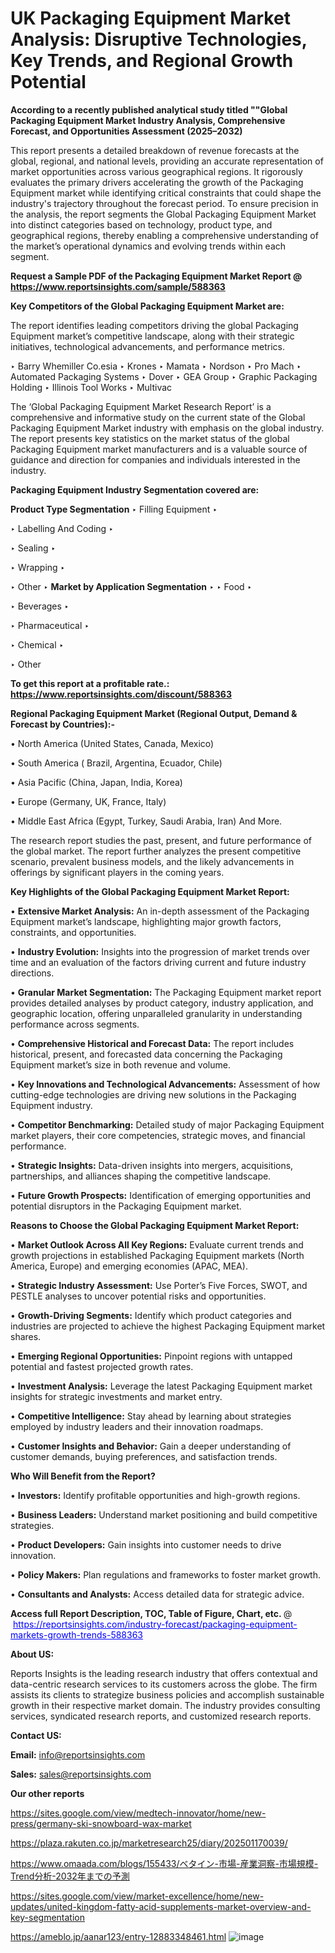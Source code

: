 # UK Packaging Equipment Market Analysis: Disruptive Technologies, Key Trends, and Regional Growth Potential

<strong>According to a recently published analytical study titled ""Global Packaging Equipment Market Industry Analysis, Comprehensive Forecast, and Opportunities Assessment (2025–2032)</strong>

This report presents a detailed breakdown of revenue forecasts at the global, regional, and national levels, providing an accurate representation of market opportunities across various geographical regions. It rigorously evaluates the primary drivers accelerating the growth of the Packaging Equipment market while identifying critical constraints that could shape the industry's trajectory throughout the forecast period. To ensure precision in the analysis, the report segments the Global Packaging Equipment Market into distinct categories based on technology, product type, and geographical regions, thereby enabling a comprehensive understanding of the market’s operational dynamics and evolving trends within each segment.

<strong>Request a Sample PDF of the Packaging Equipment Market Report </strong><strong>@<a href=https://www.reportsinsights.com/sample/588363 style=color:#0000ff;> https://www.reportsinsights.com/sample/588363</a></strong></font>

<strong>Key Competitors of the Global Packaging Equipment Market are:</strong>

The report identifies leading competitors driving the global Packaging Equipment market’s competitive landscape, along with their strategic initiatives, technological advancements, and performance metrics.

‣ Barry Whemiller Co.esia
‣ Krones
‣ Mamata
‣ Nordson
‣ Pro Mach
‣ Automated Packaging Systems
‣ Dover
‣ GEA Group
‣ Graphic Packaging Holding
‣ Illinois Tool Works
‣ Multivac

The ‘Global Packaging Equipment Market Research Report’ is a comprehensive and informative study on the current state of the Global Packaging Equipment Market industry with emphasis on the global industry. The report presents key statistics on the market status of the global Packaging Equipment market manufacturers and is a valuable source of guidance and direction for companies and individuals interested in the industry.

<strong>Packaging Equipment Industry Segmentation covered are:</strong>

<strong>Product Type Segmentation</strong>
‣
Filling Equipment
‣ 

‣ Labelling And Coding
‣ 

‣ Sealing
‣ 

‣ Wrapping
‣ 

‣ Other
‣ 
<strong>Market by Application Segmentation</strong>
‣
‣  Food
‣ 

‣ Beverages
‣ 

‣ Pharmaceutical
‣ 

‣ Chemical
‣ 

‣ Other

<strong>To get this report at a profitable rate.: <a href=https://www.reportsinsights.com/discount/588363 style=color:#0000ff;>https://www.reportsinsights.com/discount/588363</a></strong></font>

<strong>Regional Packaging Equipment Market (Regional Output, Demand &amp; Forecast by Countries):-</strong>

• North America (United States, Canada, Mexico)

• South America ( Brazil, Argentina, Ecuador, Chile)

• Asia Pacific (China, Japan, India, Korea)

• Europe (Germany, UK, France, Italy)

• Middle East Africa (Egypt, Turkey, Saudi Arabia, Iran) And More.

The research report studies the past, present, and future performance of the global market. The report further analyzes the present competitive scenario, prevalent business models, and the likely advancements in offerings by significant players in the coming years.

<strong>Key Highlights of the Global Packaging Equipment Market Report:</strong>

• <strong>Extensive Market Analysis:</strong> An in-depth assessment of the Packaging Equipment market’s landscape, highlighting major growth factors, constraints, and opportunities.

• <strong>Industry Evolution:</strong> Insights into the progression of market trends over time and an evaluation of the factors driving current and future industry directions.

• <strong>Granular Market Segmentation:</strong> The Packaging Equipment market report provides detailed analyses by product category, industry application, and geographic location, offering unparalleled granularity in understanding performance across segments.

• <strong>Comprehensive Historical and Forecast Data:</strong> The report includes historical, present, and forecasted data concerning the Packaging Equipment market’s size in both revenue and volume.

• <strong>Key Innovations and Technological Advancements:</strong> Assessment of how cutting-edge technologies are driving new solutions in the Packaging Equipment industry.

• <strong>Competitor Benchmarking:</strong> Detailed study of major Packaging Equipment market players, their core competencies, strategic moves, and financial performance.

• <strong>Strategic Insights:</strong> Data-driven insights into mergers, acquisitions, partnerships, and alliances shaping the competitive landscape.

• <strong>Future Growth Prospects:</strong> Identification of emerging opportunities and potential disruptors in the Packaging Equipment market.

<strong>Reasons to Choose the Global Packaging Equipment Market Report:</strong>

• <strong>Market Outlook Across All Key Regions:</strong> Evaluate current trends and growth projections in established Packaging Equipment markets (North America, Europe) and emerging economies (APAC, MEA).

• <strong>Strategic Industry Assessment:</strong> Use Porter’s Five Forces, SWOT, and PESTLE analyses to uncover potential risks and opportunities.

• <strong>Growth-Driving Segments:</strong> Identify which product categories and industries are projected to achieve the highest Packaging Equipment market shares.

• <strong>Emerging Regional Opportunities:</strong> Pinpoint regions with untapped potential and fastest projected growth rates.

• <strong>Investment Analysis:</strong> Leverage the latest Packaging Equipment market insights for strategic investments and market entry.

• <strong>Competitive Intelligence:</strong> Stay ahead by learning about strategies employed by industry leaders and their innovation roadmaps.

• <strong>Customer Insights and Behavior:</strong> Gain a deeper understanding of customer demands, buying preferences, and satisfaction trends.

<strong>Who Will Benefit from the Report?</strong>

• <strong>Investors:</strong> Identify profitable opportunities and high-growth regions.

• <strong>Business Leaders:</strong> Understand market positioning and build competitive strategies.

• <strong>Product Developers:</strong> Gain insights into customer needs to drive innovation.

• <strong>Policy Makers:</strong> Plan regulations and frameworks to foster market growth.

• <strong>Consultants and Analysts:</strong> Access detailed data for strategic advice.
</ul>
<strong>Access full Report Description, TOC, Table of Figure, Chart, etc. </strong>@  <a href=https://reportsinsights.com/industry-forecast/packaging-equipment-markets-growth-trends-588363 style=color:#0000ff;>https://reportsinsights.com/industry-forecast/packaging-equipment-markets-growth-trends-588363</a></font>

<strong><strong>About US</strong>:</strong>

Reports Insights is the leading research industry that offers contextual and data-centric research services to its customers across the globe. The firm assists its clients to strategize business policies and accomplish sustainable growth in their respective market domain. The industry provides consulting services, syndicated research reports, and customized research reports.

<strong>Contact US:</strong>

<p class=""""><b>Email:</b> <a href=mailto:info@reportsinsights.com>info@reportsinsights.com</a></p>
<p class=""""><b>Sales:</b> <a href=mailto:sales@reportsinsights.com>sales@reportsinsights.com</a></p>

<strong>Our other reports</strong>

<a href=https://sites.google.com/view/medtech-innovator/home/new-press/germany-ski-snowboard-wax-market>https://sites.google.com/view/medtech-innovator/home/new-press/germany-ski-snowboard-wax-market</a>

<a href=https://plaza.rakuten.co.jp/marketresearch25/diary/202501170039/>https://plaza.rakuten.co.jp/marketresearch25/diary/202501170039/</a>

<a href=https://www.omaada.com/blogs/155433/ベタイン-市場-産業洞察-市場規模-Trend分析-2032年までの予測>https://www.omaada.com/blogs/155433/ベタイン-市場-産業洞察-市場規模-Trend分析-2032年までの予測</a>

<a href=https://sites.google.com/view/market-excellence/home/new-updates/united-kingdom-fatty-acid-supplements-market-overview-and-key-segmentation>https://sites.google.com/view/market-excellence/home/new-updates/united-kingdom-fatty-acid-supplements-market-overview-and-key-segmentation</a>

<a href=https://ameblo.jp/aanar123/entry-12883348461.html>https://ameblo.jp/aanar123/entry-12883348461.html</a>
![image](https://github.com/user-attachments/assets/45656ca6-230a-4a1b-a9d8-2ce6110a469f)
